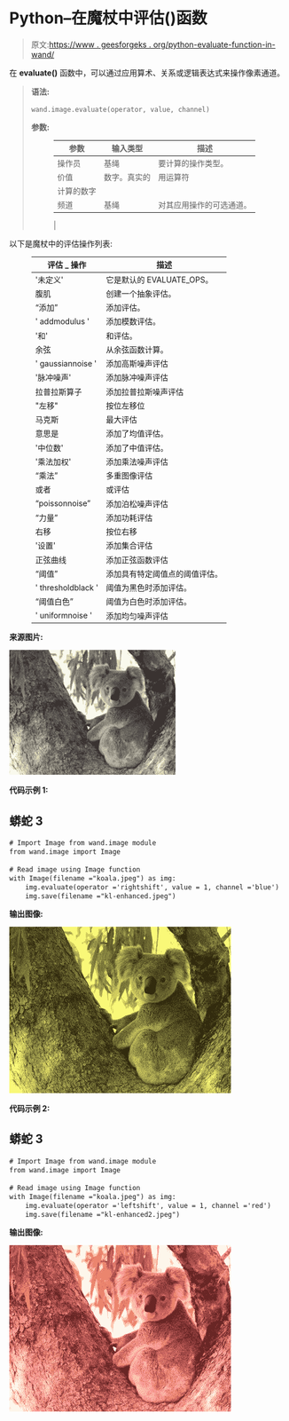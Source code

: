 # Python–在魔杖中评估()函数

> 原文:[https://www . geesforgeks . org/python-evaluate-function-in-wand/](https://www.geeksforgeeks.org/python-evaluate-function-in-wand/)

在 **evaluate()** 函数中，可以通过应用算术、关系或逻辑表达式来操作像素通道。

> **语法:**
> 
> ```
> wand.image.evaluate(operator, value, channel)
> ```
> 
> **参数:**
> 
> <figure class="table">
> 
> | 参数 | 输入类型 | 描述 |
> | --- | --- | --- |
> | 操作员 | 基绳 | 要计算的操作类型。 |
> | 价值 | 数字。真实的 | 用运算符
> 计算的数字 |
> | 频道 | 基绳 | 对其应用操作的可选通道。
>  |
> 
> </figure>

以下是魔杖中的评估操作列表:

<figure class="table">

| 评估 _ 操作 | 描述 |
| --- | --- |
| '未定义' | 它是默认的 EVALUATE_OPS。 |
| 腹肌 | 创建一个抽象评估。 |
| “添加” | 添加评估。 |
| ' addmodulus ' | 添加模数评估。 |
| '和' | 和评估。 |
| 余弦 | 从余弦函数计算。 |
| ' gaussiannoise ' | 添加高斯噪声评估 |
| '脉冲噪声' | 添加脉冲噪声评估 |
| 拉普拉斯算子 | 添加拉普拉斯噪声评估 |
| "左移" | 按位左移位 |
| 马克斯 | 最大评估 |
| 意思是 | 添加了均值评估。 |
| '中位数' | 添加了中值评估。 |
| '乘法加权' | 添加乘法噪声评估 |
| “乘法” | 多重图像评估 |
| 或者 | 或评估 |
| “poissonnoise” | 添加泊松噪声评估 |
| “力量” | 添加功耗评估 |
| 右移 | 按位右移 |
| '设置' | 添加集合评估 |
| 正弦曲线 | 添加正弦函数评估 |
| “阈值” | 添加具有特定阈值点的阈值评估。 |
| ' thresholdblack ' | 阈值为黑色时添加评估。 |
| “阈值白色” | 阈值为白色时添加评估。 |
| ' uniformnoise ' | 添加均匀噪声评估 |

</figure>

**来源图片:**

![](img/a1d5dabac07efe8de363e0c440a198d8.png)

**代码示例 1:**

## 蟒蛇 3

```
# Import Image from wand.image module
from wand.image import Image

# Read image using Image function
with Image(filename ="koala.jpeg") as img:
    img.evaluate(operator ='rightshift', value = 1, channel ='blue')
    img.save(filename ="kl-enhanced.jpeg")
```

**输出图像:**

![](img/66f14398c5e47a72e7afe7940884c22f.png)

**代码示例 2:**

## 蟒蛇 3

```
# Import Image from wand.image module
from wand.image import Image

# Read image using Image function
with Image(filename ="koala.jpeg") as img:
    img.evaluate(operator ='leftshift', value = 1, channel ='red')
    img.save(filename ="kl-enhanced2.jpeg")
```

**输出图像:**

![](img/66648003f638c7aae885ae6fdc8bba6e.png)